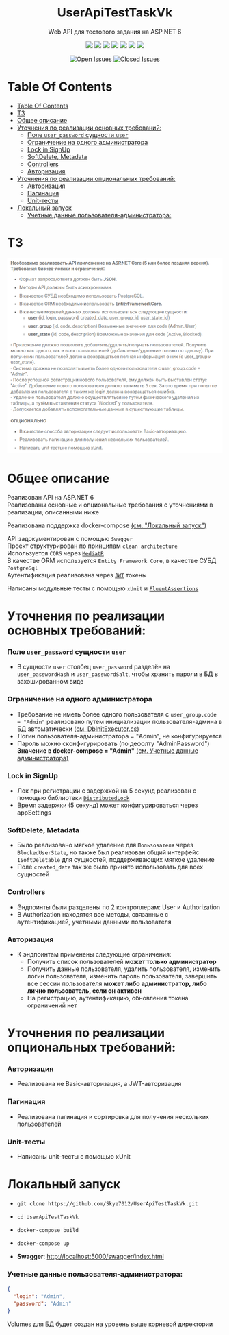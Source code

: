 <p>
    <h1 align="center">UserApiTestTaskVk</h1>
</p>

<p align="center">
    Web API для тестового задания на ASP.NET 6
</p>

<p align="center">
  <img src="https://img.shields.io/static/v1?label=&message=c%23&style=flat-square&color=0000ff"
      height="40">
  <img src="https://img.shields.io/badge/ASP.NET-purple?style=flat-square"
      height="40">
  <img src="https://img.shields.io/static/v1?label=&message=Entity-Framework&style=flat-square&color=blueviolet"
      height="40">
  <img src="https://img.shields.io/static/v1?label=&message=PostgreSql&style=flat-square&color=1A5276&logo=postgresql&logoColor=white"
      height="40">
  <img src="https://img.shields.io/static/v1?label=&message=Swagger&style=flat-square&color=green&logo=swagger&logoColor=white"
      height="40">
  <img src="https://img.shields.io/static/v1?label=&message=MediatR&style=flat-square&color=blue"
      height="40">
  <img src="https://img.shields.io/static/v1?label=&message=JWT&style=flat-square&color=BDB76B"
      height="40">
</p>

<div align="center">
    <a href="https://github.com/Skye7012/UserApiTestTaskVk/issues">
        <img src="https://img.shields.io/github/issues-raw/Skye7012/UserApiTestTaskVk" alt="Open Issues"/>
    </a>
    <a href="https://github.com/Skye7012/UserApiTestTaskVk/issues?q=is%3Aissue+is%3Aclosed">
        <img src="https://img.shields.io/github/issues-closed-raw/Skye7012/UserApiTestTaskVk" alt="Closed Issues"/>
    </a>
</div>



# Table Of Contents

- [Table Of Contents](#table-of-contents)
- [ТЗ](#тз)
- [Общее описание](#общее-описание)
- [Уточнения по реализации основных требований:](#уточнения-по-реализации-основных-требований)
    - [Поле `user_password` сущности `user`](#поле-user_password-сущности-user)
    - [Ограничение на одного администратора](#ограничение-на-одного-администратора)
    - [Lock in SignUp](#lock-in-signup)
    - [SoftDelete, Metadata](#softdelete-metadata)
    - [Controllers](#controllers)
    - [Авторизация](#авторизация)
- [Уточнения по реализации опциональных требований:](#уточнения-по-реализации-опциональных-требований)
    - [Авторизация](#авторизация-1)
    - [Пагинация](#пагинация)
    - [Unit-тесты](#unit-тесты)
- [Локальный запуск](#локальный-запуск)
    - [Учетные данные пользователя-администратора:](#учетные-данные-пользователя-администратора)



# ТЗ
![image](assets/ТЗ.png)



# Общее описание
Реализован API на ASP.NET 6  
Реализованы основные и опциональные требования с уточнениями в реализации, описанными ниже  

Реализована поддержка docker-compose [(см. "Локальный запуск")](#локальный-запуск)  

API задокументирован с помощью `Swagger`  
Проект структурирован по принципам `clean architecture`  
Используется `CQRS` через [`MediatR`](https://github.com/jbogard/MediatR)  
В качестве ORM используется `Entity Framework Core`, в качестве СУБД `PostgreSql`  
Аутентификация реализована через [`JWT`](https://jwt.io/) токены  
  
Написаны модульные тесты с помощью `xUnit` и [`FluentAssertions`](https://github.com/fluentassertions/fluentassertions)  



# Уточнения по реализации основных требований:
###  Поле `user_password` сущности `user`  
- В сущности `user` столбец `user_password` разделён на `user_passwordHash` и `user_passwordSalt`, чтобы хранить пароли в БД в захэшированном виде  
  
### Ограничение на одного администратора
- Требование не иметь более одного пользователя с `user_group.code = "Admin"` реализовано путем инициализации пользователя-админа в БД автоматически ([см. DbInitExecutor.cs](src/UserApiTestTaskVk.Infrastructure/InitExecutors/DbInitExecutor.cs))  
- Логин пользователя-администратора = "Admin", не конфигурируется  
- Пароль можно сконфигурировать (по дефолту "AdminPassword")  
  **Значение в docker-compose = "Admin"** [(см. Учетные данные администратора)](#Учетные-данные-пользователя-администратора)

### Lock in SignUp
- Лок при регистрации с задержкой на 5 секунд реализован с помощью библиотеки [`DistributedLock`](https://github.com/madelson/DistributedLock)  
- Время задержки (5 секунд) может конфигурироваться через appSettings 

### SoftDelete, Metadata
- Было реализовано мягкое удаление для `Пользователя` через `BlockedUserState`, но также был реализован общий интерфейс `ISoftDeletable` для сущностей, поддерживающих мягкое удаление  
- Поле `created_date` так же было принято использовать для всех сущностей  

### Controllers
- Эндпоинты были разделены по 2 контроллерам: User и Authorization
- В Authorization находятся все методы, связанные с аутентификацией, учетными данными пользователя

### Авторизация
- К эндпоинтам применены следующие ограничения:  
  - Получить список пользователей **может только администратор**
  - Получить данные пользователя, удалить пользователя, изменить логин пользователя, изменить пароль пользователя, завершить все сессии пользователя **может либо администратор, либо лично пользователь, если он активен**
  - На регистрацию, аутентификацию, обновления токена ограничений нет



# Уточнения по реализации опциональных требований:
###  Авторизация  
- Реализована не Basic-авторизация, а JWT-авторизация  

###  Пагинация  
- Реализована пагинация и сортировка для получения нескольких пользователей  

###  Unit-тесты  
- Написаны unit-тесты с помощью xUnit  



# Локальный запуск
- `git clone https://github.com/Skye7012/UserApiTestTaskVk.git`

- `cd UserApiTestTaskVk`

- `docker-compose build`

- `docker-compose up`

- **Swagger**: [http://localhost:5000/swagger/index.html](http://localhost:5000/swagger/index.html)

### Учетные данные пользователя-администратора:

```json
{
  "login": "Admin",
  "password": "Admin"
}
```
  
  
Volumes для БД будет создан на уровень выше корневой директории
